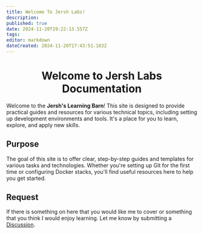 ```yaml
---
title: Welcome To Jersh Labs!
description: 
published: true
date: 2024-11-20T19:22:13.557Z
tags: 
editor: markdown
dateCreated: 2024-11-20T17:43:51.163Z
---
```


<h1 align="center"> Welcome to Jersh Labs Documentation </h1>

Welcome to the **Jersh's Learning Barn**! This site is designed to provide practical guides and resources for various technical topics, including setting up development environments and tools. It's a place for you to learn, explore, and apply new skills.

## Purpose

The goal of this site is to offer clear, step-by-step guides and templates for various tasks and technologies. Whether you're setting up Git for the first time or configuring Docker stacks, you'll find useful resources here to help you get started.

## Request

If there is something on here that you would like me to cover or something that you think I would enjoy learning. Let me know by submitting a [Discussion](https://github.com/JershBytes/homelab-docs/discussions/new?category=ideas).
